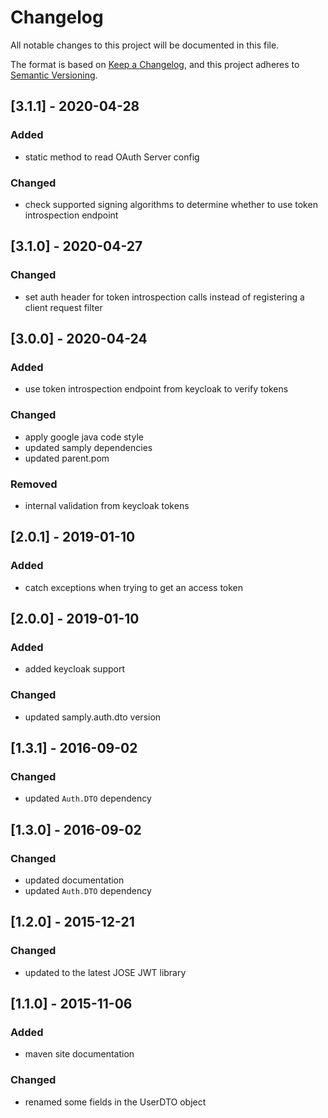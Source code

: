 # Changelog
All notable changes to this project will be documented in this file.

The format is based on [Keep a Changelog](https://keepachangelog.com/en/1.0.0/),
and this project adheres to [Semantic Versioning](https://semver.org/spec/v2.0.0.html).

## [3.1.1] - 2020-04-28
### Added
- static method to read OAuth Server config
### Changed
- check supported signing algorithms to determine whether to use token introspection endpoint

## [3.1.0] - 2020-04-27
### Changed
- set auth header for token introspection calls instead of registering a client request filter

## [3.0.0] - 2020-04-24
### Added
- use token introspection endpoint from keycloak to verify tokens
### Changed
- apply google java code style
- updated samply dependencies
- updated parent.pom
### Removed
- internal validation from keycloak tokens

## [2.0.1] - 2019-01-10
### Added
- catch exceptions when trying to get an access token

## [2.0.0] - 2019-01-10
### Added
- added keycloak support
### Changed
- updated samply.auth.dto version

## [1.3.1] - 2016-09-02
### Changed
- updated `Auth.DTO` dependency

## [1.3.0] - 2016-09-02
### Changed
- updated documentation
- updated `Auth.DTO` dependency

## [1.2.0] - 2015-12-21
### Changed
- updated to the latest JOSE JWT library

## [1.1.0] - 2015-11-06
### Added
- maven site documentation
### Changed
- renamed some fields in the UserDTO object
